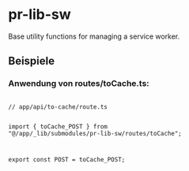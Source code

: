 # pr-lib-sw

Base utility functions for managing a service worker.

## Beispiele

### Anwendung von routes/toCache.ts:

<code>
// app/api/to-cache/route.ts

import { toCache_POST } from "@/app/_lib/submodules/pr-lib-sw/routes/toCache";

export const POST = toCache_POST;
</code>



